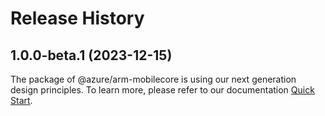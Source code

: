 # Release History
    
## 1.0.0-beta.1 (2023-12-15)

The package of @azure/arm-mobilecore is using our next generation design principles. To learn more, please refer to our documentation [Quick Start](https://aka.ms/js-track2-quickstart).
